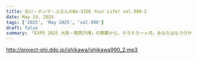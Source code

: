 ```yaml
---
title: 石川・ホンマ・ぶるんのBe-SIDE Your Life! vol.990-2
date: May 19, 2025
tags: ['2025', 'May 2025', 'vol.990']
draft: false
summary: 「EXPO 2025 大阪・関西万博」の開幕から、そろそろ一ヶ月。あなたはもう行かれましたか？これから訪問を計画していますか？参考リンク：「万博の公式サイト」参考リンク：「万博の公式マップ」※「or.jp」っていうドメインを久しぶりに見た気がします...
---
```


http://project-phi.ddo.jp/ishikawa/ishikawa990_2.mp3